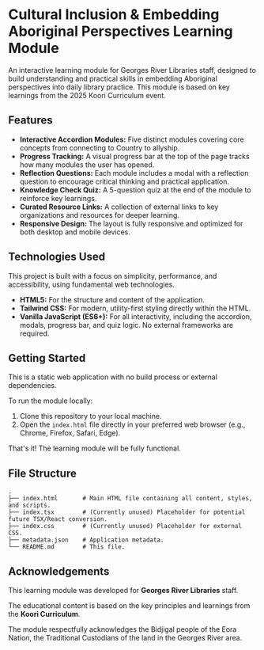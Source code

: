 # Cultural Inclusion & Embedding Aboriginal Perspectives Learning Module

An interactive learning module for Georges River Libraries staff, designed to build understanding and practical skills in embedding Aboriginal perspectives into daily library practice. This module is based on key learnings from the 2025 Koori Curriculum event.

## Features

- **Interactive Accordion Modules:** Five distinct modules covering core concepts from connecting to Country to allyship.
- **Progress Tracking:** A visual progress bar at the top of the page tracks how many modules the user has opened.
- **Reflection Questions:** Each module includes a modal with a reflection question to encourage critical thinking and practical application.
- **Knowledge Check Quiz:** A 5-question quiz at the end of the module to reinforce key learnings.
- **Curated Resource Links:** A collection of external links to key organizations and resources for deeper learning.
- **Responsive Design:** The layout is fully responsive and optimized for both desktop and mobile devices.

## Technologies Used

This project is built with a focus on simplicity, performance, and accessibility, using fundamental web technologies.

- **HTML5:** For the structure and content of the application.
- **Tailwind CSS:** For modern, utility-first styling directly within the HTML.
- **Vanilla JavaScript (ES6+):** For all interactivity, including the accordion, modals, progress bar, and quiz logic. No external frameworks are required.

## Getting Started

This is a static web application with no build process or external dependencies.

To run the module locally:
1.  Clone this repository to your local machine.
2.  Open the `index.html` file directly in your preferred web browser (e.g., Chrome, Firefox, Safari, Edge).

That's it! The learning module will be fully functional.

## File Structure

```
.
├── index.html       # Main HTML file containing all content, styles, and scripts.
├── index.tsx        # (Currently unused) Placeholder for potential future TSX/React conversion.
├── index.css        # (Currently unused) Placeholder for external CSS.
├── metadata.json    # Application metadata.
└── README.md        # This file.
```

## Acknowledgements

This learning module was developed for **Georges River Libraries** staff.

The educational content is based on the key principles and learnings from the **Koori Curriculum**.

The module respectfully acknowledges the Bidjigal people of the Eora Nation, the Traditional Custodians of the land in the Georges River area.
